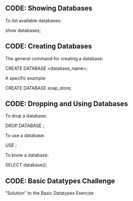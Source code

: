 ## CODE: Showing Databases

To list available databases:

show databases;

## CODE: Creating Databases

The general command for creating a database:

CREATE DATABASE <database_name>;

A specific example:

CREATE DATABASE soap_store;

## CODE: Dropping and Using Databases

To drop a database:

DROP DATABASE <database-name>;

To use a database:

USE <database-name>;

To know a database:

SELECT database();

## CODE: Basic Datatypes Challenge

"Solution"  to the Basic Datatypes Exercise


